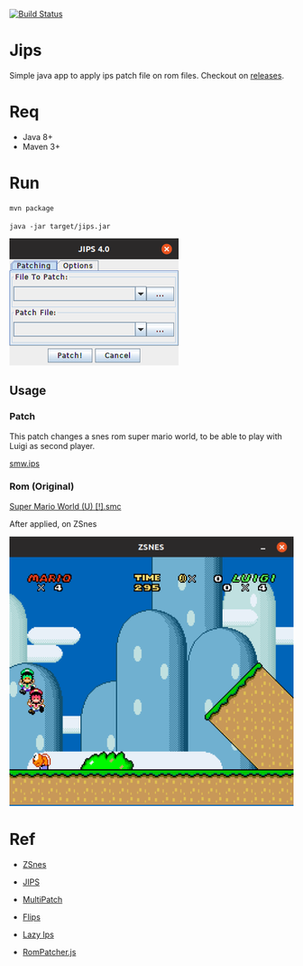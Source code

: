 [![Build Status](https://travis-ci.org/humbertodias/java-patch-ips.svg?branch=master)](https://travis-ci.org/humbertodias/java-patch-ips)

# Jips

Simple java app to apply ips patch file on rom files.
Checkout on [releases](https://github.com/humbertodias/java-patch-ips/releases).

# Req

* Java 8+
* Maven 3+

# Run

    mvn package
    
    java -jar target/jips.jar
    
![](doc/jips.png)    

<div style="page-break-after: always;"></div>

## Usage

### Patch

This patch changes a snes rom super mario world, to be able to play with Luigi as second player.

[smw.ips](doc/smw.ips)

### Rom (Original)

[Super Mario World (U) [!].smc](https://romsmania.cc/roms/super-nintendo/super-mario-world-254711)
    
After applied, on ZSnes

![](doc/smw-2players.png)    

    
# Ref

* [ZSnes](http://zsnes.com)

* [JIPS](https://zerosoft.zophar.net/jips.php)

* [MultiPatch](http://projects.sappharad.com/tools/multipatch.html)

* [Flips](https://github.com/Alcaro/Flips)

* [Lazy Ips](https://github.com/btimofeev/lazy_ips)

* [RomPatcher.js](https://www.marcrobledo.com/RomPatcher.js)